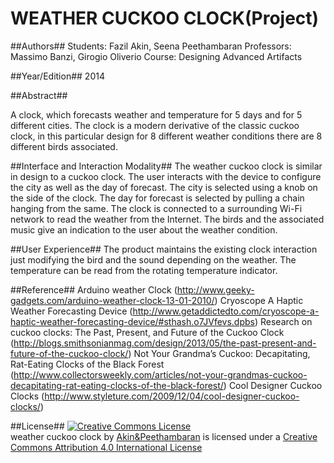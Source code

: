 WEATHER CUCKOO CLOCK(Project)
=============================

##Authors##
Students: Fazil Akin, Seena PeethambaranProfessors: Massimo Banzi, Girogio OliverioCourse: Designing Advanced Artifacts 

##Year/Edition##
2014 

##Abstract##

A clock, which forecasts weather and temperature for 5 days and for 5 different cities. The clock is a modern derivative of the classic cuckoo clock, in this particular design for 8 different weather conditions there are 8 different birds associated. 

##Interface and Interaction Modality##
The weather cuckoo clock is similar in design to a cuckoo clock. The user interacts with the device to configure the city as well as the day of forecast. The city is selected using a knob on the side of the clock. The day for forecast is selected by pulling a chain hanging from the same. The clock is connected to a surrounding Wi-Fi network to read the weather from the Internet.The birds and the associated music give an indication to the user about the weather condition. ##User Experience##
The product maintains the existing clock interaction just modifying the bird and the sound depending on the weather. The temperature can be read from the rotating temperature indicator.

##Reference##
Arduino weather Clock (http://www.geeky-gadgets.com/arduino-weather-clock-13-01-2010/) Cryoscope A Haptic Weather Forecasting Device (http://www.getaddictedto.com/cryoscope-a-haptic-weather-forecasting-device/#sthash.o7JVfevs.dpbs) 
Research on cuckoo clocks: 
The Past, Present, and Future of the Cuckoo Clock (http://blogs.smithsonianmag.com/design/2013/05/the-past-present-and-future-of-the-cuckoo-clock/) 
Not Your Grandma’s Cuckoo: Decapitating, Rat-Eating Clocks of the Black Forest (http://www.collectorsweekly.com/articles/not-your-grandmas-cuckoo-decapitating-rat-eating-clocks-of-the-black-forest/)
Cool Designer Cuckoo Clocks (http://www.styleture.com/2009/12/04/cool-designer-cuckoo-clocks/)

##License##
<a rel="license" href="http://creativecommons.org/licenses/by/4.0/"><img alt="Creative Commons License" style="border-width:0" src="http://i.creativecommons.org/l/by/4.0/88x31.png" /></a><br /><span xmlns:dct="http://purl.org/dc/terms/" property="dct:title">weather cuckoo clock</span> by <a xmlns:cc="http://creativecommons.org/ns#" href="https://github.com/Maind13-14/CAS2-DAAcourse/tree/master/DAA_PeethambaranAkin/Code" property="cc:attributionName" rel="cc:attributionURL">Akin&Peethambaran</a> is licensed under a <a rel="license" href="http://creativecommons.org/licenses/by/4.0/">Creative Commons Attribution 4.0 International License</a>

